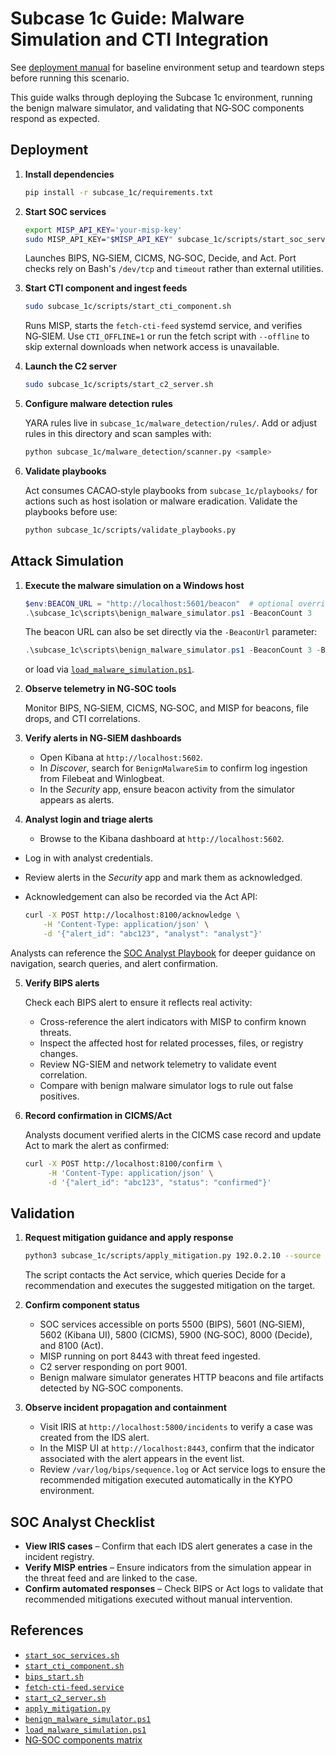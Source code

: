 # Subcase 1c Guide: Malware Simulation and CTI Integration

See [deployment manual](deployment_manual.md) for baseline environment setup and teardown steps before running this scenario.

This guide walks through deploying the Subcase 1c environment, running the
benign malware simulator, and validating that NG‑SOC components respond as
expected.

## Deployment

1. **Install dependencies**
   ```bash
   pip install -r subcase_1c/requirements.txt
   ```
2. **Start SOC services**

   ```bash
   export MISP_API_KEY='your-misp-key'
   sudo MISP_API_KEY="$MISP_API_KEY" subcase_1c/scripts/start_soc_services.sh
   ```

   Launches BIPS, NG‑SIEM, CICMS, NG‑SOC, Decide, and Act. Port checks rely on
   Bash's `/dev/tcp` and `timeout` rather than external utilities.

3. **Start CTI component and ingest feeds**

   ```bash
   sudo subcase_1c/scripts/start_cti_component.sh
   ```

   Runs MISP, starts the `fetch-cti-feed` systemd service, and verifies
   NG‑SIEM. Use `CTI_OFFLINE=1` or run the fetch script with `--offline` to
   skip external downloads when network access is unavailable.

4. **Launch the C2 server**

   ```bash
   sudo subcase_1c/scripts/start_c2_server.sh
   ```

5. **Configure malware detection rules**

   YARA rules live in `subcase_1c/malware_detection/rules/`. Add or adjust
   rules in this directory and scan samples with:

   ```bash
   python subcase_1c/malware_detection/scanner.py <sample>
   ```

6. **Validate playbooks**

   Act consumes CACAO‑style playbooks from `subcase_1c/playbooks/` for actions
   such as host isolation or malware eradication. Validate the playbooks
   before use:

   ```bash
   python subcase_1c/scripts/validate_playbooks.py
   ```

## Attack Simulation

1. **Execute the malware simulation on a Windows host**

   ```powershell
   $env:BEACON_URL = "http://localhost:5601/beacon"  # optional override
   .\subcase_1c\scripts\benign_malware_simulator.ps1 -BeaconCount 3
   ```

   The beacon URL can also be set directly via the `-BeaconUrl` parameter:

   ```powershell
   .\subcase_1c\scripts\benign_malware_simulator.ps1 -BeaconCount 3 -BeaconUrl http://ng-siem.local/beacon
   ```

   or load via
   [`load_malware_simulation.ps1`](../subcase_1c/scripts/load_malware_simulation.ps1).

2. **Observe telemetry in NG‑SOC tools**

   Monitor BIPS, NG‑SIEM, CICMS, NG‑SOC, and MISP for beacons, file drops, and
   CTI correlations.

3. **Verify alerts in NG‑SIEM dashboards**

   - Open Kibana at `http://localhost:5602`.
   - In *Discover*, search for `BenignMalwareSim` to confirm log ingestion from
     Filebeat and Winlogbeat.
   - In the *Security* app, ensure beacon activity from the simulator appears as
     alerts.

4. **Analyst login and triage alerts**

   - Browse to the Kibana dashboard at `http://localhost:5602`.
  - Log in with analyst credentials.
  - Review alerts in the *Security* app and mark them as acknowledged.
  - Acknowledgement can also be recorded via the Act API:

     ```bash
    curl -X POST http://localhost:8100/acknowledge \
         -H 'Content-Type: application/json' \
         -d '{"alert_id": "abc123", "analyst": "analyst"}'
    ```

   Analysts can reference the [SOC Analyst Playbook](soc_analyst_playbook.md) for deeper guidance on navigation, search queries, and alert confirmation.

5. **Verify BIPS alerts**

   Check each BIPS alert to ensure it reflects real activity:

   - Cross-reference the alert indicators with MISP to confirm known threats.
   - Inspect the affected host for related processes, files, or registry changes.
   - Review NG-SIEM and network telemetry to validate event correlation.
   - Compare with benign malware simulator logs to rule out false positives.

6. **Record confirmation in CICMS/Act**

   Analysts document verified alerts in the CICMS case record and update Act
   to mark the alert as confirmed:

   ```bash
   curl -X POST http://localhost:8100/confirm \
        -H 'Content-Type: application/json' \
        -d '{"alert_id": "abc123", "status": "confirmed"}'
   ```

## Validation

1. **Request mitigation guidance and apply response**

   ```bash
   python3 subcase_1c/scripts/apply_mitigation.py 192.0.2.10 --source ng-siem --severity 5
   ```

   The script contacts the Act service, which queries Decide for a
   recommendation and executes the suggested mitigation on the target.

2. **Confirm component status**

   - SOC services accessible on ports 5500 (BIPS), 5601 (NG‑SIEM), 5602 (Kibana
     UI), 5800 (CICMS), 5900 (NG‑SOC), 8000 (Decide), and 8100 (Act).
   - MISP running on port 8443 with threat feed ingested.
   - C2 server responding on port 9001.
   - Benign malware simulator generates HTTP beacons and file artifacts detected
     by NG‑SOC components.

3. **Observe incident propagation and containment**

   - Visit IRIS at `http://localhost:5800/incidents` to verify a case was
     created from the IDS alert.
   - In the MISP UI at `http://localhost:8443`, confirm that the indicator
     associated with the alert appears in the event list.
   - Review `/var/log/bips/sequence.log` or Act service logs to ensure the
     recommended mitigation executed automatically in the KYPO environment.

## SOC Analyst Checklist

- **View IRIS cases** – Confirm that each IDS alert generates a case in the incident registry.
- **Verify MISP entries** – Ensure indicators from the simulation appear in the threat feed and are linked to the case.
- **Confirm automated responses** – Check BIPS or Act logs to validate that recommended mitigations executed without manual intervention.

## References

- [`start_soc_services.sh`](../subcase_1c/scripts/start_soc_services.sh)
- [`start_cti_component.sh`](../subcase_1c/scripts/start_cti_component.sh)
- [`bips_start.sh`](../subcase_1c/scripts/bips_start.sh)
- [`fetch-cti-feed.service`](../subcase_1c/ansible/roles/misp/templates/fetch-cti-feed.service.j2)
- [`start_c2_server.sh`](../subcase_1c/scripts/start_c2_server.sh)
- [`apply_mitigation.py`](../subcase_1c/scripts/apply_mitigation.py)
- [`benign_malware_simulator.ps1`](../subcase_1c/scripts/benign_malware_simulator.ps1)
- [`load_malware_simulation.ps1`](../subcase_1c/scripts/load_malware_simulation.ps1)
- [NG‑SOC components matrix](ngsoc_components_matrix.md)

